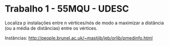 # Trabalho 1 - 55MQU - UDESC

Localiza p instalações entre n vértices/nós de modo a maximizar a distância (ou a média de distâncias) entre os vértices.

Instâncias: http://people.brunel.ac.uk/~mastjjb/jeb/orlib/pmedinfo.html